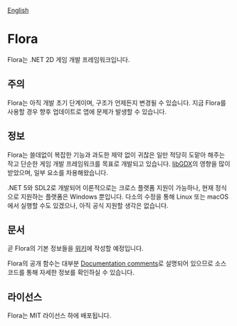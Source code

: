 [English](README.md)

# Flora
Flora는 .NET 2D 게임 개발 프레임워크입니다.

## 주의

Flora는 아직 개발 초기 단계이며, 구조가 언제든지 변경될 수 있습니다. 지금 Flora를 사용할 경우 향후 업데이트로 앱에 문제가 발생할 수 있습니다.

## 정보

Flora는 쓸데없이 복잡한 기능과 과도한 제약 없이 귀찮은 일만 적당히 도맡아 해주는 작고 단순한 게임 개발 프레임워크를 목표로 개발되고 있습니다. [libGDX](https://github.com/libgdx/libgdx/)의 영향을 많이 받았으며, 일부 요소를 차용해왔습니다.

.NET 5와 SDL2로 개발되어 이론적으로는 크로스 플랫폼 지원이 가능하나, 현재 정식으로 지원하는 플랫폼은 Windows 뿐입니다. 다소의 수정을 통해 Linux 또는 macOS에서 실행할 수도 있겠으나, 아직 공식 지원할 생각은 없습니다.

## 문서

곧 Flora의 기본 정보들을 [위키](https://github.com/sinusinu/Flora/wiki)에 작성할 예정입니다.

Flora의 공개 함수는 대부분 [Documentation comments](https://docs.microsoft.com/en-us/dotnet/csharp/language-reference/language-specification/documentation-comments)로 설명되어 있으므로 소스 코드를 통해 자세한 정보를 확인하실 수 있습니다.

## 라이선스

Flora는 MIT 라이선스 하에 배포됩니다.